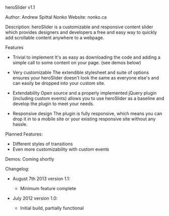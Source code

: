 heroSlider v1.1

Author: Andrew Spittal Nonko
Website: nonko.ca

Description:
heroSlider is a customizable and responsive content slider which provides designers and developers a free and easy way to quickly add scrollable content anywhere to a webpage.

Features
- Trivial to implement
    It's as easy as downloading the code and adding a simple call to some content on your page. (see demos below)

- Very customizable
    The extendible stylesheet and suite of options ensures your heroSlider doesn't look the same as everyone else's and can easily be dropped into your custom site.    

- Extendability
    Open source and a properly implemented jQuery plugin (including custom events) allows you to use heroSlider as a baseline and develop the plugin to meet your needs.

- Responsive design
    The plugin is fully responsive, which means you can drop it in to a mobile site or your existing responsive site without any hassle.

Planned Features:
- Different styles of transitions
- Even more customizability with custom events

Demos:
    Coming shortly

Changelog:
- August 7th 2013 version 1.1:
    - Minimum feature complete

- July 2012 version 1.0:
    - Initial build, partially functional


